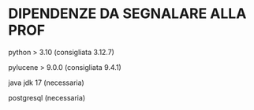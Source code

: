 # DIPENDENZE DA SEGNALARE ALLA PROF

python > 3.10 (consigliata 3.12.7)

pylucene > 9.0.0 (consigliata 9.4.1)

java jdk 17 (necessaria)

postgresql (necessaria)